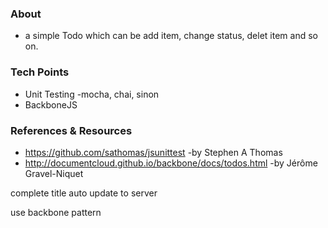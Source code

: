 ### About
- a simple Todo which can be add item, change status, delet item and so on.


### Tech Points
- Unit Testing -mocha, chai, sinon
- BackboneJS

### References & Resources
- https://github.com/sathomas/jsunittest -by Stephen A Thomas
- http://documentcloud.github.io/backbone/docs/todos.html -by Jérôme Gravel-Niquet


complete
title
auto update to server

use backbone pattern